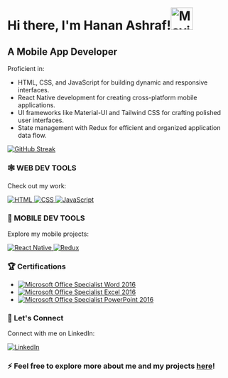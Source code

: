 <!-- Header Section -->
<h1>Hi there, I'm Hanan Ashraf!<img src="https://media1.giphy.com/media/w1OBpBd7kJqHrJnJ13/giphy.gif?cid=6c09b9529olmdz1gpr4h0gwqin86ppj4xvjq654k9tyur6z8&ep=v1_stickers_related&rid=giphy.gif&ct=s" alt="Moving Hand" width="50" height="50">
</h1>
<h2>A Mobile App Developer</h2>

<!-- Skills Section -->
<div>
  <p>Proficient in:</p>
  <ul>
    <li>HTML, CSS, and JavaScript for building dynamic and responsive interfaces.</li>
    <li>React Native development for creating cross-platform mobile applications.</li>
    <li>UI frameworks like Material-UI and Tailwind CSS for crafting polished user interfaces.</li>
    <li>State management with Redux for efficient and organized application data flow.</li>
  </ul>
</div>

<!-- GitHub Streak and Contributions Section -->
<div>
  <a href="https://git.io/streak-stats">
    <img src="https://github-readme-streak-stats.herokuapp.com?user=Hanan-Ashraf&theme=highcontrast&layout=compact" alt="GitHub Streak" />
  </a>
</div>

<!-- Web Dev Tools Section -->
<div>
  <h3>🕸️ WEB DEV TOOLS</h3>
  <p>Check out my work:</p>
  <p>
    <a href="https://github.com/Hanan-Ashraf">
      <img src="https://img.shields.io/badge/HTML5-E34F26?style=for-the-badge&logo=html5&logoColor=white" alt="HTML" />
    </a>
    <a href="https://github.com/Hanan-Ashraf">
      <img src="https://img.shields.io/badge/CSS3-1572B6?style=for-the-badge&logo=css3&logoColor=white" alt="CSS" />
    </a>
    <a href="https://github.com/Hanan-Ashraf">
      <img src="https://img.shields.io/badge/JavaScript-F7DF1E?style=for-the-badge&logo=javascript&logoColor=black" alt="JavaScript" />
    </a>
    <!-- Add more badges for additional skills -->
  </p>
</div>

<!-- Mobile Dev Tools Section -->
<div>
  <h3>📱 MOBILE DEV TOOLS</h3>
  <p>Explore my mobile projects:</p>
  <p>
    <a href="https://github.com/Hanan-Ashraf">
      <img src="https://img.shields.io/badge/React_Native-20232A?style=for-the-badge&logo=react&logoColor=61DAFB" alt="React Native" />
    </a>
    <a href="https://github.com/Hanan-Ashraf">
      <img src="https://img.shields.io/badge/Redux-764ABC?style=for-the-badge&logo=redux&logoColor=white" alt="Redux" />
    </a>
  </p>
</div>

<!-- Certifications Section -->
<div>
  <h3>🏆 Certifications</h3>
</div>

- [![Microsoft Office Specialist Word 2016](https://img.shields.io/badge/Microsoft%20Office%20Specialist%20Word%202016-Blue?style=flat&logoWidth=40&color=007bff)](https://www.credly.com/badges/eff5cda7-3543-42d2-82e8-d0f90d950615/public_url)
- [![Microsoft Office Specialist Excel 2016](https://img.shields.io/badge/Microsoft%20Office%20Specialist%20Excel%202016-Blue?style=flat&logoWidth=40&color=007bff)](https://www.credly.com/badges/d1b7b378-a519-4551-b4f8-7a58c65c5b5a/public_url)
- [![Microsoft Office Specialist PowerPoint 2016](https://img.shields.io/badge/Microsoft%20Office%20Specialist%20PowerPoint%202016-Blue?style=flat&logoWidth=40&color=007bff)](https://www.credly.com/badges/1a588161-cefa-4bbd-a799-eb3084357575/public_url)


<!-- LinkedIn Section -->
<div>
  <h3>📎 Let's Connect</h3>
  <p>Connect with me on LinkedIn:</p>
  <a href="https://www.linkedin.com/in/hanan-ashraf-710ab7214">
    <img src="https://img.shields.io/badge/LinkedIn-0077B5?style=for-the-badge&logo=linkedin&logoColor=white" alt="LinkedIn" />
  </a>
</div>

<!-- Footer Section -->
<div>
  <h3>⚡ Feel free to explore more about me and my projects <a href="https://github.com/Hanan-Ashraf">here</a>!</h3>
</div>

